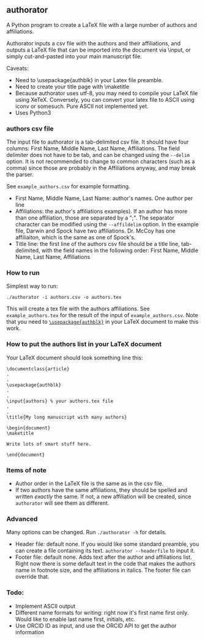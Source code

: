## authorator

A Python program to create a LaTeX file with a large number of authors
and  affiliations. 

Authorator inputs a csv file with the authors and their affiliations, and outputs a LaTeX file that can be imported
into the document via \input, or simply cut-and-pasted into your main manuscript file.

Caveats: 
* Need to \usepackage{authblk} in your Latex file preamble.
* Need to create your title page with \maketitle
* Because authorator uses utf-8, you may need to compile your LaTeX file using XeTeX. Conversely, you can convert your latex file to ASCII using iconv or somesuch. Pure ASCII not implemented yet.
* Uses Python3

### authors csv file

The input file to authorator is a tab-delimited csv file. It should have
four columns: First Name, Middle Name, Last Name, Affiliations.
The field delimiter does not have to be tab, and can be changed using the `--delim` option. It is not recommended to
change to common characters (such as a comma) since those are probably in the Affiliations anyway, and may break the
parser.

See `example_authors.csv` for example formatting.

* First Name, Middle Name, Last Name: author's names. One author per
  line
* Affiliations: the author's affiliations examples). If an author has more than one affiliation, those are 
  separated by a ";". The separator character can be modified using the `--affildelim` option.
  In the example file, Darwin and Spock have two affiliations. Dr. McCoy has one affiliaiton, which is the same as
one of Spock's.
* Title line: the first line of the authors csv file should be a title
  line, tab-delimited, with the field names in the following order:
First Name, Middle Name, Last Name, Affiliations



### How to run
Simplest way to run:

`./authorator -i authors.csv -o authors.tex`

This will create a tex file with the authors affiliations. See `example_authors.tex` for the result of the input of
`example_authors.csv`. Note that you need to [`\usepackage{authblk}`](https://www.ctan.org/pkg/authblk) in your LaTeX
document to make this work.

### How to put the authors list in your LaTeX document

Your LaTeX document should look something line this:
```
\documentclass{article}
.
.
\usepackage{authblk}
.
.
\input{authors} % your authors.tex file
.
.
\title{My long manuscript with many authors}

\begin{document}
\maketitle

Write lots of smart stuff here.

\end{document}

```

### Items of note

* Author order in the LaTeX file is the same as in the csv file.
* If two authors have the same affiliations, they should be spelled and written *exactly* the same. If not, a new
  affiliation will be created, since `authorator` will see them as different.

### Advanced
Many options can be changed. Run `./authorator -h` for details.

* Header file: default none. If you would like some standard preamble, you can create a file containing its text.
  `authorator --headerfile` to input it.
* Footer file: default none. Adds text after the author and affiliations
  list. Right now there is some default text in the code that makes the
authors name in footnote size, and the affiliations in italics. The
footer file can override that.

### Todo:
 * Implement ASCII output
 * Different name formats for writing: right now it's first name first
   only. Would like to enable last name first, initials, etc.
 * Use ORCID ID as input, and use the ORCID API to get the author information
 
